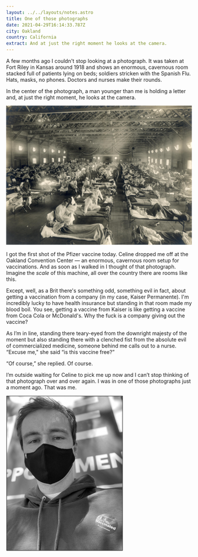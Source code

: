 ```yaml
---
layout: ../../layouts/notes.astro
title: One of those photographs
date: 2021-04-29T16:14:33.787Z
city: Oakland
country: California
extract: And at just the right moment he looks at the camera.
---
```


A few months ago I couldn't stop looking at a photograph. It was taken at Fort Riley in Kansas around 1918 and shows an enormous, cavernous room stacked full of patients lying on beds; soldiers stricken with the Spanish Flu. Hats, masks, no phones. Doctors and nurses make their rounds.

In the center of the photograph, a man younger than me is holding a letter and, at just the right moment, he looks at the camera.

![A photograph taken around 1918 of soldiers lying in beds during the Spanish Flu](/images/2560px-emergency_hospital_during_influenza_epidemic-_camp_funston-_kansas_-_ncp_1603.jpeg)

I got the first shot of the Pfizer vaccine today. Celine dropped me off at the Oakland Convention Center — an enormous, cavernous room setup for vaccinations. And as soon as I walked in I thought of that photograph. Imagine the _scale_ of this machine, all over the country there are rooms like this.

Except, well, as a Brit there's something odd, something evil in fact, about getting a vaccination from a company (in my case, Kaiser Permanente). I'm incredibly lucky to have health insurance but standing in that room made my blood boil. You see, getting a vaccine from Kaiser is like getting a vaccine from Coca Cola or McDonald's. Why the fuck is a company giving out the vaccine?

As I’m in line, standing there teary-eyed from the downright majesty of the moment but also standing there with a clenched fist from the absolute evil of commercialized medicine, someone behind me calls out to a nurse. “Excuse me," she said “is this vaccine free?”

“Of course,” she replied. Of course.

I’m outside waiting for Celine to pick me up now and I can’t stop thinking of that photograph over and over again. I was in one of those photographs just a moment ago. That was me.

![A picture of me with the vaccine sticker](/images/d7948191-77d5-4fc7-aa48-c63e3b075325_1_105_c-1.jpg)

